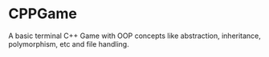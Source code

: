 # CPPGame
A basic terminal C++ Game with OOP concepts like abstraction, inheritance, polymorphism, etc and file handling.
